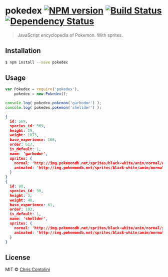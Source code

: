# pokedex [![NPM version][npm-image]][npm-url] [![Build Status][travis-image]][travis-url] [![Dependency Status][daviddm-image]][daviddm-url]
> JavaScript encyclopedia of Pokemon. With sprites.

## Installation

```sh
$ npm install --save pokedex
```

## Usage

```js
var Pokedex = require('pokedex'),
    pokedex = new Pokedex();

console.log( pokedex.pokemon('garbodor') );
console.log( pokedex.pokemon('shellder') );
```

```json
{
  id: 569,
  species_id: 569,
  height: 19,
  weight: 1073,
  base_experience: 166,
  order: 617,
  is_default: 1,
  name: 'garbodor',
  sprites: {
    normal: 'http://img.pokemondb.net/sprites/black-white/anim/normal/garbodor.png',
    animated: 'http://img.pokemondb.net/sprites/black-white/anim/normal/garbodor.gif'
  }
}
{
  id: 90,
  species_id: 90,
  height: 3,
  weight: 40,
  base_experience: 61,
  order: 103,
  is_default: 1,
  name: 'shellder',
  sprites: {
    normal: 'http://img.pokemondb.net/sprites/black-white/anim/normal/shellder.png',
    animated: 'http://img.pokemondb.net/sprites/black-white/anim/normal/shellder.gif'
  }
}
```

## License

MIT © [Chris Contolini](http://contolini.com)


[npm-image]: https://badge.fury.io/js/pokedex.svg
[npm-url]: https://npmjs.org/package/pokedex
[travis-image]: https://travis-ci.org/contolini/pokedex.svg?branch=master
[travis-url]: https://travis-ci.org/contolini/pokedex
[daviddm-image]: https://david-dm.org/contolini/pokedex.svg?theme=shields.io
[daviddm-url]: https://david-dm.org/contolini/pokedex

